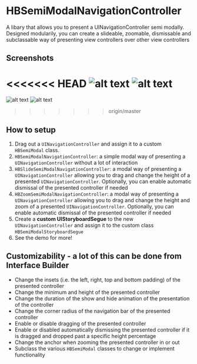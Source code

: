 # HBSemiModalNavigationController
A libary that allows you to present a UINavigationController semi modally. Designed modularily, you can create a slideable, zoomable, dismissable and subclassable way of presenting view controllers over other view controllers 

Screenshots
--------------
<<<<<<< HEAD
![alt text](https://github.com/hughbe/SemiModalNavigationController/blob/master/resources/screenshots/1.png "Screenshot 1")
![alt text](https://github.com/hughbe/SemiModalNavigationController/blob/master/resources/screenshots/2.png "Screenshot 2")
=======
![alt text](https://github.com/hughbe/SemiModalNavigationController/blob/master/Screenshots/Screenshot1.PNG "Screenshot 1")
![alt text](https://github.com/hughbe/SemiModalNavigationController/blob/master/Screenshots/Screenshot2.PNG "Screenshot 2")
>>>>>>> origin/master

How to setup
--------------
1. Drag out a `UINavigationController` and assign it to a custom `HBSemiModal` class. 
  1. `HBSemiModalNavigationController`: a simple modal way of presenting a `UINavigationController` without a lot of interaction
  2. `HBSlideSemiModalNavigationController`: a modal way of presenting a `UINavigationController` allowing you to drag and change the height of a presented `UINavigationController`. Optionally, you can enable automatic dismissal of the presented controller if needed
  3. `HBZoomSemiModalNavigationController`: a modal way of presenting a `UINavigationController` allowing you to drag and change the height and zoom of a presented `UINavigationController`. Optionally, you can enable automatic dismissal of the presented controller if needed
2. Create a **custom UIStoryboardSegue** to the new `UINavigationController` and assign it to the custom class `HBSemiModalStoryboardSegue`
3. See the demo for more!

Customizability - a lot of this can be done from Interface Builder
--------------
- Change the insets (i.e. the left, right, top and bottom padding) of the presented controller
- Change the minimum and height of the presented controller
- Change the duration of the show and hide animation of the presentation of the controller
- Change the corner radius of the navigation bar of the presented controller
- Enable or disable dragging of the presented controller
- Enable or disabled automatically dismissing the presented controller if it is dragged and dropped past a specific height percentage
- Change the anchor when zooming the presented controller in or out
- Subclass the various `HBSemiModal` classes to change or implement functionality
